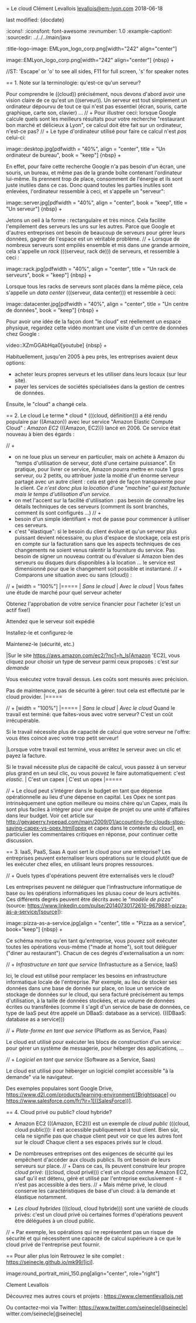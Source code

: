 = Le cloud
Clément Levallois <levallois@em-lyon.com>
2018-06-18

last modified: {docdate}

:icons!:
:iconsfont:   font-awesome
:revnumber: 1.0
:example-caption!:
:sourcedir: ../../../main/java

:title-logo-image: EMLyon_logo_corp.png[width="242" align="center"]

image::EMLyon_logo_corp.png[width="242" align="center"]
{nbsp} +

//ST: 'Escape' or 'o' to see all sides, F11 for full screen, 's' for speaker notes

== 1. Note sur la terminologie: qu'est-ce qu'un serveur?

Pour comprendre le ((cloud)) précisément, nous devons d'abord avoir une vision claire de ce qu'est un ((serveur)). Un serveur est tout simplement un ordinateur dépourvu de tout ce qui n'est pas essentiel (écran, souris, carte graphique, carte son, clavier) ...
// +
Pour illustrer ceci: lorsque Google calcule quels sont les meilleurs résultats pour votre recherche "restaurant bon marché et délicieux à Lyon", ce calcul doit être fait sur un ordinateur, n'est-ce pas?
// +
Le type d'ordinateur utilisé pour faire ce calcul n'est *pas* celui-ci:

image::desktop.jpg[pdfwidth = "40%", align = "center", title = "Un ordinateur de bureau", book = "keep"]
{nbsp} +

En effet, pour faire cette recherche Google n'a pas besoin d'un écran, une souris, un bureau, et même pas de la grande boîte contenant l'ordinateur lui-même.
Ils prennent trop de place, consomment de l'énergie et ils sont juste inutiles dans ce cas.
Donc quand toutes les parties inutiles sont enlevées, l'ordinateur ressemble à ceci, et s'appelle un "serveur":

image::server.jpg[pdfwidth = "40%", align = "center", book = "keep", title = "Un serveur"]
{nbsp} +

Jetons un oeil à la forme : rectangulaire et très mince.
Cela facilite l'empilement des serveurs les uns sur les autres.
Parce que Google et d'autres entreprises ont besoin de beaucoup de serveurs pour gérer leurs données, gagner de l'espace est un véritable problème.
// +
Lorsque de nombreux serveurs sont empilés ensemble et mis dans une grande armoire, cela s'appelle un *rack* (((serveur, rack de))) de serveurs, et ressemble à ceci :

image::rack.jpg[pdfwidth = "40%", align = "center", title = "Un rack de serveurs", book = "keep"]
{nbsp} +

Lorsque tous les racks de serveurs sont placés dans la même pièce, cela s'appelle un *data center* (((serveur, data center))) et ressemble à ceci:

image::datacenter.jpg[pdfwidth = "40%", align = "center", title = "Un centre de données", book = "keep"]
{nbsp} +

Pour avoir une idée de la façon dont "le cloud" est réellement un espace physique, regardez cette vidéo montrant une visite d'un centre de données chez Google :

video::XZmGGAbHqa0[youtube]
{nbsp} +

Habituellement, jusqu'en 2005 à peu près, les entreprises avaient deux options:

- acheter leurs propres serveurs et les utiliser dans leurs locaux (sur leur site).
- payer les services de sociétés spécialisées dans la gestion de centres de données.

Ensuite, le "cloud" a changé cela.

== 2. Le cloud
Le terme * cloud * (((cloud, définition))) a été rendu populaire par ((Amazon)) avec leur service "Amazon Elastic Compute Cloud" : *Amazon EC2* (((Amazon, EC2))) lancé en 2006. Ce service était nouveau à bien des égards :

// +
- on ne loue plus un serveur en particulier, mais on achète à Amazon du "temps d'utilisation de serveur, doté d'une certaine puissance". En pratique, pour  livrer ce service, Amazon pourra mettre en route 1 gros serveur, ou 2 petits, ou attribuer juste la moitié d'un énorme serveur partagé avec un autre client : cela est géré de façon transparente pour le client.  *Ce n'est donc plus la location d'une "machine" qui est facturée mais le temps d'utilisation d'un service.*
- on met l'accent sur la facilité d'utilisation : pas besoin de connaître les détails techniques de ces serveurs (comment ils sont branchés, comment ils sont configurés ...)
// +
- besoin d'un simple identifiant +  mot de passe pour commencer à utiliser ces serveurs.
- c'est "élastique": si le besoin du client évolue et qu'un serveur plus puissant devient nécessaire, ou plus d'espace de stockage, cela est pris en compte sur la facturation sans que les aspects techniques de ces changements ne soient venus ralentir la fourniture du service. Pas besoin de signer un nouveau contrat ou d'évaluer si Amazon bien des serveurs ou disques durs disponibles à la location ... le service est dimensionné pour que le changement soit possible et instantané.
// +
Comparons une situation avec ou sans (cloud)) :

// +
[width = "100%"]
|=====
| *Sans le cloud* | *Avec le cloud*
| Vous faites une étude de marché pour quel serveur acheter

Obtenez l'approbation de votre service financier pour l'acheter (c'est un actif fixe!)

Attendez que le serveur soit expédié

Installez-le et configurez-le

Maintenez-le (sécurité, etc.)

|Sur le site https://aws.amazon.com/ec2/?nc1=h_ls[Amazon 'EC2], vous cliquez pour choisir un type de serveur parmi ceux proposés : c'est *sur demande*

Vous exécutez votre travail dessus.
Les coûts sont mesurés avec précision.

Pas de maintenance, pas de sécurité à gérer: tout cela est effectuté par le cloud provider.
|=====


// +
[width = "100%"]
|=====
| *Sans le cloud* | *Avec le cloud*
Quand le travail est terminé: que faites-vous avec votre serveur? C'est un coût irrécupérable.

Si le travail nécessite plus de capacité de calcul que votre serveur ne l'offre: vous êtes coincé avec votre trop petit serveur!

|Lorsque votre travail est terminé, vous arrêtez le serveur avec un clic et payez la facture.

Si le travail nécessite plus de capacité de calcul, vous passez à un serveur plus grand en un seul clic, ou vous pouvez le faire automatiquement: c'est *elastic*.
| C'est un capex | C'est un opex
|=====

// +
Le cloud peut s'intégrer dans le budget en tant que dépense opérationnelle au lieu d'une dépense en capital.
Les Opex ne sont pas intrinsèquement une option meilleure ou moins chère qu'un Capex, mais ils sont plus faciles à intégrer pour une équipe de projet ou une unité d'affaires dans leur budget.
Voir cet article sur http://gevaperry.typepad.com/main/2009/01/accounting-for-clouds-stop-saying-capex-vs-opex.html[opex et capex dans le contexte du cloud], en particulier les commentaires critiques en réponse, pour continuer cette discussion.

== 3. IaaS, PaaS, Saas
A quoi sert le cloud pour une entreprise? Les entreprises peuvent externaliser leurs opérations sur le cloud plutôt que de les exécuter chez elles, en utilisant leurs propres ressources.

// +
Quels types d'opérations peuvent être externalisés vers le cloud?

Les entreprises peuvent ne déléguer que l'infrastructure informatique de base ou les opérations informatiques les plusau coeur de leurs activités.
Ces différents degrés peuvent être décrits avec le *"modèle de pizza"*  (source: https://www.linkedin.com/pulse/20140730172610-9679881-pizza-as-a-service/[source]):

image::pizza-as-a-service.jpg[align = "center", title = "Pizza as a service", book="keep"]
{nbsp} +

Ce schéma montre qu'en tant qu'entreprise, vous pouvez soit exécuter toutes les opérations vous-même ("made at home"), soit tout déléguer ("diner au restaurant").
Chacun de ces degrés d'externalisation a un nom:

// +
*Infrastructure en tant que service* (Infrastucture as a Service, IaaS)

Ici, le cloud est utilisé pour remplacer les besoins en infrastructure informatique locale de l'entreprise. Par exemple, au lieu de stocker ses données dans une base de donnée sur place, on loue un service de stockage de données sur le cloud, qui sera facturé précisément au temps d'utilisation, à la taille de données stockées, et au volume de données écrites ou transférées (comme il s'agit d'un service de base de données, ce type de IaaS peut être appelé un DBaaS: database as a service). (((DBaaS: database as a service)))

// +
*Plate-forme en tant que service* (Platform as as Service, Paas)

Le cloud est utilisé pour exécuter les blocs de construction d'un service: pour gérer un système de messagerie, pour héberger des applications, ...

// +
*Logiciel en tant que service* (Software as a Service, Saas)

Le cloud est utilisé pour héberger un logiciel complet accessible "à la demande" via le navigateur.

Des exemples populaires sont Google Drive, https://www.d2l.com/products/learning-environment/[Brightspace] ou https://www.salesforce.com/fr/?ir=1[((SalesForce))].

== 4. Cloud privé ou public? cloud hybride?
- Amazon EC2 (((Amazon, EC2))) est un exemple de *cloud public* (((cloud, cloud public))): il est accessible publiquement à tout client. Bien sûr, cela ne signifie pas que chaque client peut voir ce que les autres font sur le cloud! Chaque client a ses espaces privés sur le cloud.

- De nombreuses entreprises ont des exigences de sécurité qui les empêchent d'accéder aux clouds publics.
Ils ont besoin de leurs serveurs sur place.
// +
Dans ce cas, ils peuvent construire leur propre *cloud privé*: (((cloud, cloud privé))) c'est un cloud comme Amazon EC2, sauf qu'il est détenu, géré et utilisé par l'entreprise exclusivement - il n'est pas accessible à des tiers.
// +
Mais même privé, le cloud conserve les caractéristiques de base d'un cloud: à la demande et élastique notamment.

- *Les cloud ​​hybrides* (((cloud, cloud hybride))) sont une variété de clouds ​​privés: c'est un cloud privé où certaines formes d'opérations peuvent être déléguées à un cloud public.

// +
Par exemple, les opérations qui ne représentent pas un risque de sécurité et qui nécessitent une capacité de calcul supérieure à ce que le cloud privé de l'entreprise peut fournir.

== Pour aller plus loin
Retrouvez le site complet : https://seinecle.github.io/mk99/[ici].

image:round_portrait_mini_150.png[align="center", role="right"]

Clement Levallois

Découvrez mes autres cours et projets : https://www.clementlevallois.net

Ou contactez-moi via Twitter: https://www.twitter.com/seinecle[@seinecle]
witter.com/seinecle[@seinecle]
